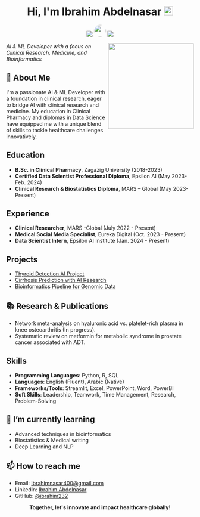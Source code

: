 
<h1 align="center">Hi, I'm Ibrahim Abdelnasar <img src="https://github.githubassets.com/images/mona-whisper.gif" height="24" /></h1>
<p align="center">
  <a href="mailto:Ibrahimnasar400@gmail.com"><img src="https://img.shields.io/badge/Email-Ibrahimnasar400@gmail.com-blue?style=flat&logo=gmail&logoColor=white"/></a>
  <a href="https://www.linkedin.com/in/ibrahim-abdelnasar/"><img src="https://upload.wikimedia.org/wikipedia/commons/c/ca/LinkedIn_logo_initials.png" style="width: 32px; height: 32px; border-radius: 50%;"/></a>
  <a href="https://github.com/ibrahim232"><img src="https://img.shields.io/badge/GitHub-100000?style=flat&logo=github&logoColor=white"/></a>
</p>
<img align='right' src="https://media.giphy.com/media/IpeYSEZshTefe/giphy.gif" width="230" />

<p><em>AI & ML Developer with a focus on Clinical Research, Medicine, and Bioinformatics </em></p>




## 💫 About Me

I'm a passionate AI & ML Developer with a foundation in clinical research, eager to bridge AI with clinical research and medicine. My education in Clinical Pharmacy and diplomas in Data Science have equipped me with a unique blend of skills to tackle healthcare challenges innovatively.

## Education

- **B.Sc. in Clinical Pharmacy**, Zagazig University (2018-2023)
- **Certified Data Scientist Professional Diploma**, Epsilon AI (May 2023-Feb. 2024)
- **Clinical Research & Biostatistics Diploma**, MARS – Global (May 2023-Present)

## Experience

- **Clinical Researcher**, MARS -Global (July 2022 - Present)
- **Medical Social Media Specialist**, Eureka Digital (Oct. 2023 - Present)
- **Data Scientist Intern**, Epsilon AI Institute (Jan. 2024 - Present)

## Projects

- [Thyroid Detection AI Project](https://github.com/ibrahim232/Thyroid-Classification-Project)
- [Cirrhosis Prediction with AI Research](https://github.com/ibrahim232/Cirrhosis-Prediction-with-AI)
- [Bioinformatics Pipeline for Genomic Data](https://github.com/ibrahim232/Gene-Classification-)

## 📚 Research & Publications

- Network meta-analysis on hyaluronic acid vs. platelet-rich plasma in knee osteoarthritis (In progress).
- Systematic review on metformin for metabolic syndrome in prostate cancer associated with ADT.
  
## Skills

- **Programming Languages**: Python, R, SQL
- **Languages**: English (Fluent), Arabic (Native)
- **Frameworks/Tools**: Streamlit, Excel, PowerPoint, Word, PowerBI
- **Soft Skills**: Leadership, Teamwork, Time Management, Research, Problem-Solving

## 🌱 I’m currently learning

- Advanced techniques in bioinformatics
- Biostatistics & Medical writing
- Deep Learning and NLP 

## 📫 How to reach me

- Email: [Ibrahimnasar400@gmail.com](mailto:Ibrahimnasar400@gmail.com)
- LinkedIn: [Ibrahim Abdelnasar](https://www.linkedin.com/in/ibrahim-abdelnasar/)
- GitHub: [@ibrahim232](https://github.com/ibrahim232)

<p align="center">
  <b>Together, let's innovate and impact healthcare globally!</b>
</p>

